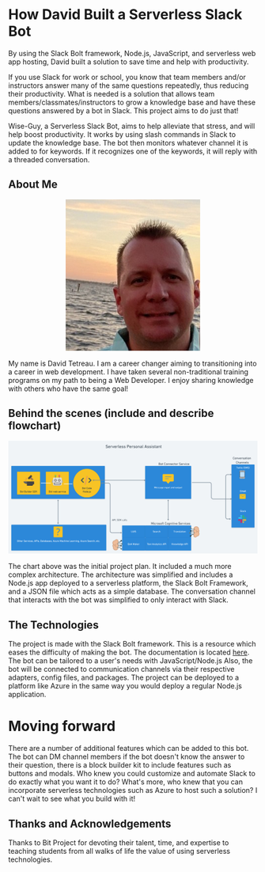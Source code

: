 # How David Built a Serverless Slack Bot

By using the Slack Bolt framework, Node.js, JavaScript, and serverless web app hosting, David built a solution to save time and help with productivity.

If you use Slack for work or school, you know that team members and/or instructors answer many of the same questions repeatedly, thus reducing their productivity. What is needed is a solution that allows team members/classmates/instructors to grow a knowledge base and have these questions answered by a bot in Slack. This project aims to do just that!

Wise-Guy, a Serverless Slack Bot, aims to help alleviate that stress, and will help boost productivity. It works by using slash commands in Slack to update the knowledge base. The bot then monitors whatever channel it is added to for keywords. If it recognizes one of the keywords, it will reply with a threaded conversation.
## About Me

<p align="center">
    <img src="/david-t.jpg">
</p>

My name is David Tetreau. I am a career changer aiming to transitioning into a career in web development. I have taken several non-traditional training programs on my path to being a Web Developer. I enjoy sharing knowledge with others who have the same goal!
## Behind the scenes (include and describe flowchart)

<img src ="./project/Serverless Camp Project.png">

The chart above was the initial project plan. It included a much more complex architecture. The architecture was simplified and includes a Node.js app deployed to a serverless platform, the Slack Bolt Framework, and a JSON file which acts as a simple database. The conversation channel that interacts with the bot was simplified to only interact with Slack.
## The Technologies
The project is made with the Slack Bolt framework. This is a resource which eases the difficulty of making the bot. The documentation is located [here](https://slack.dev/bolt-js/tutorial/getting-started). The bot can be tailored to a user's needs with JavaScript/Node.js Also, the bot will be connected to communication channels via their respective adapters, config files, and packages. The project can be deployed to a platform like Azure in the same way you would deploy a regular Node.js application.
# Moving forward
There are a number of additional features which can be added to this bot. The bot can DM channel members if the bot doesn't know the answer to their question, there is a block builder kit to include features such as buttons and modals. Who knew you could customize and automate Slack to do exactly what you want it to do? What's more, who knew that you can incorporate serverless technologies such as Azure to host such a solution? I can't wait to see what you build with it!
## Thanks and Acknowledgements
Thanks to Bit Project for devoting their talent, time, and expertise to teaching students from all walks of life the value of using serverless technologies.